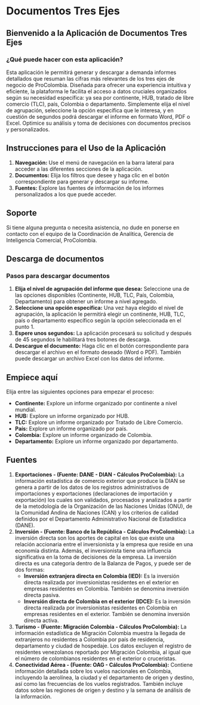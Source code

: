# Documentos Tres Ejes

## Bienvenido a la Aplicación de Documentos Tres Ejes

### ¿Qué puede hacer con esta aplicación?

Esta aplicación le permitirá generar y descargar a demanda informes detallados que resuman las cifras más relevantes de los tres ejes de negocio de ProColombia. Diseñada para ofrecer una experiencia intuitiva y eficiente, la plataforma le facilita el acceso a datos cruciales organizados según su necesidad específica: ya sea por continente, HUB, tratado de libre comercio (TLC), país, Colombia o departamento. Simplemente elija el nivel de agrupación, seleccione la opción específica que le interesa, y en cuestión de segundos podrá descargar el informe en formato Word, PDF o Excel. Optimice su análisis y toma de decisiones con documentos precisos y personalizados.

## Instrucciones para el Uso de la Aplicación

1. **Navegación:** Use el menú de navegación en la barra lateral para acceder a las diferentes secciones de la aplicación.
2. **Documentos:** Elija los filtros que desee y haga clic en el botón correspondiente para generar y descargar su informe.
3. **Fuentes:** Explore las fuentes de información de los informes personalizados a los que puede acceder.

## Soporte

Si tiene alguna pregunta o necesita asistencia, no dude en ponerse en contacto con el equipo de la Coordinación de Analítica, Gerencia de Inteligencia Comercial, ProColombia.

## Descarga de documentos

### Pasos para descargar documentos

1. **Elija el nivel de agrupación del informe que desea:** Seleccione una de las opciones disponibles (Continente, HUB, TLC, País, Colombia, Departamento) para obtener un informe a nivel agregado.
2. **Seleccione una opción específica:** Una vez haya elegido el nivel de agrupación, la aplicación le permitirá elegir un continente, HUB, TLC, país o departamento específico según la opción seleccionada en el punto 1.
3. **Espere unos segundos:** La aplicación procesará su solicitud y después de 45 segundos le habilitará tres botones de descarga.
4. **Descargue el documento:** Haga clic en el botón correspondiente para descargar el archivo en el formato deseado (Word o PDF). También puede descargar un archivo Excel con los datos del informe.

## Empiece aquí

Elija entre las siguientes opciones para empezar el proceso:

- **Continente:** Explore un informe organizado por continente a nivel mundial.
- **HUB:** Explore un informe organizado por HUB.
- **TLC:** Explore un informe organizado por Tratado de Libre Comercio.
- **País:** Explore un informe organizado por país.
- **Colombia:** Explore un informe organizado de Colombia.
- **Departamento:** Explore un informe organizado por departamento.

## Fuentes

1. **Exportaciones - (Fuente: DANE - DIAN - Cálculos ProColombia):** La información estadística de comercio exterior que produce la DIAN se genera a partir de los datos de los registros administrativos de importaciones y exportaciones (declaraciones de importación y exportación) los cuales son validados, procesados y analizados a partir de la metodología de la Organización de las Naciones Unidas (ONU), de la Comunidad Andina de Naciones (CAN) y los criterios de calidad definidos por el Departamento Administrativo Nacional de Estadística (DANE).
2. **Inversión - (Fuente: Banco de la República - Cálculos ProColombia):** La inversión directa son los aportes de capital en los que existe una relación accionaria entre el inversionista y la empresa que reside en una economía distinta. Además, el inversionista tiene una influencia significativa en la toma de decisiones de la empresa. La inversión directa es una categoría dentro de la Balanza de Pagos, y puede ser de dos formas:
   - **Inversión extranjera directa en Colombia (IED):** Es la inversión directa realizada por inversionistas residentes en el exterior en empresas residentes en Colombia. También se denomina inversión directa pasiva.
   - **Inversión directa de Colombia en el exterior (IDCE):** Es la inversión directa realizada por inversionistas residentes en Colombia en empresas residentes en el exterior. También se denomina inversión directa activa.
3. **Turismo - (Fuente: Migración Colombia - Cálculos ProColombia):** La información estadística de Migración Colombia muestra la llegada de extranjeros no residentes a Colombia por país de residencia, departamento y ciudad de hospedaje. Los datos excluyen el registro de residentes venezolanos reportado por Migración Colombia, al igual que el número de colombianos residentes en el exterior o cruceristas.
4. **Conectividad Aérea - (Fuente: OAG - Cálculos ProColombia):** Contiene información detallada sobre los vuelos nacionales en Colombia, incluyendo la aerolínea, la ciudad y el departamento de origen y destino, así como las frecuencias de los vuelos registrados. También incluye datos sobre las regiones de origen y destino y la semana de análisis de la información.

